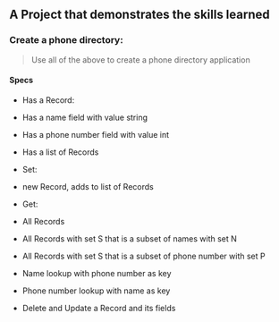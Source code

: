 ## A Project that demonstrates the skills learned

### Create a phone directory:

> Use all of the above to create a phone directory application

#### Specs
* Has a Record:
 * Has a name field with value string
 * Has a phone number field with value int

* Has a list of Records

* Set:
 * new Record, adds to list of Records

* Get:
 * All Records
 * All Records with set S that is a subset of names with set N
 * All Records with set S that is a subset of phone number with set P
 * Name lookup with phone number as key
 * Phone number lookup with name as key

* Delete and Update a Record and its fields
